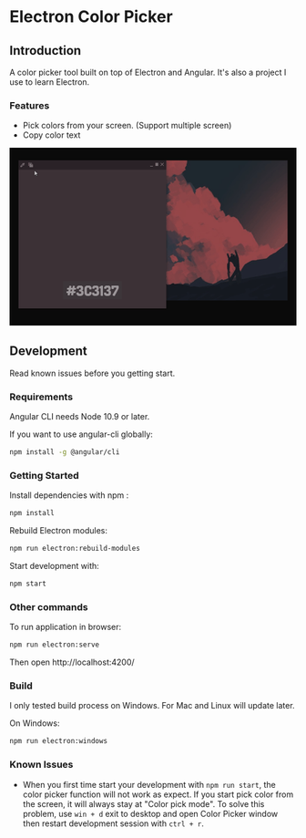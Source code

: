 # Electron Color Picker

## Introduction

A color picker tool built on top of Electron and Angular. It's also a project I use to learn Electron.

### Features

- Pick colors from your screen. (Support multiple screen)
- Copy color text

[![cpgif](https://github.com/Louis-7/electron-colorpicker/blob/master/colorpicker-gif.gif?raw=true)]()

## Development

Read known issues before you getting start.

### Requirements

Angular CLI needs Node 10.9 or later. 

If you want to use angular-cli globally:

```bash
npm install -g @angular/cli
```

### Getting Started

Install dependencies with npm :

``` bash
npm install
```

Rebuild Electron modules:

```bash
npm run electron:rebuild-modules
```

 Start development with:

```bash
npm start
```

### Other commands

To run application in browser:

```bash
npm run electron:serve
```

Then open http://localhost:4200/

### Build

I only tested build process on Windows. For Mac and Linux will update later.

On Windows:

```bash
npm run electron:windows
```

### Known Issues

- When you first time start your development with ```npm run start```, the color picker function will not work as expect. If you start pick color from the screen, it will always stay at "Color pick mode". To solve this problem, use ```win + d``` exit to desktop and open Color Picker window then restart development session with ```ctrl + r```.
